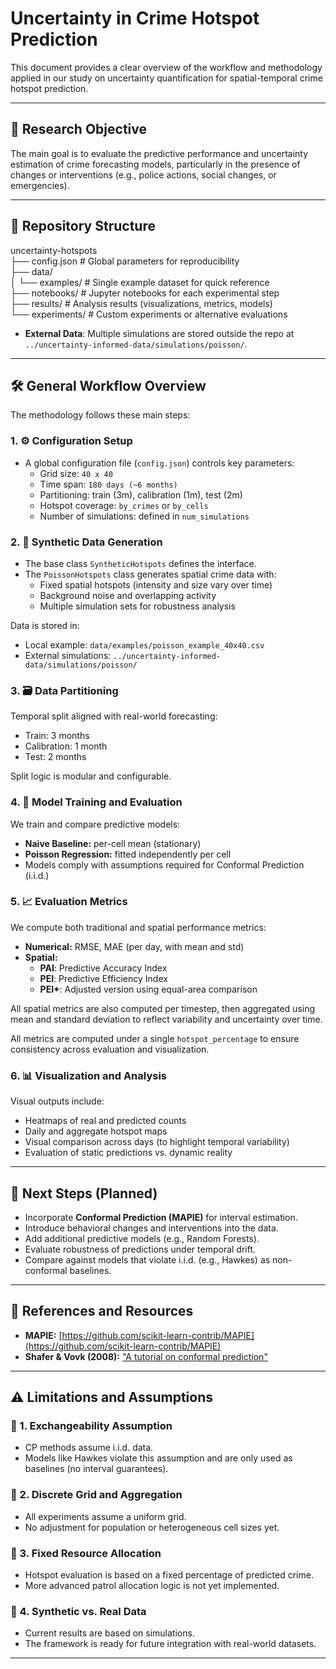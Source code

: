 # Uncertainty in Crime Hotspot Prediction

This document provides a clear overview of the workflow and methodology applied in our study on uncertainty quantification for spatial-temporal crime hotspot prediction.

---

## 🚩 Research Objective

The main goal is to evaluate the predictive performance and uncertainty estimation of crime forecasting models, particularly in the presence of changes or interventions (e.g., police actions, social changes, or emergencies).

---

## 📂 Repository Structure

uncertainty-hotspots  
├── config.json  # Global parameters for reproducibility  
├── data/  
│   └── examples/  # Single example dataset for quick reference  
├── notebooks/  # Jupyter notebooks for each experimental step  
├── results/  # Analysis results (visualizations, metrics, models)  
└── experiments/  # Custom experiments or alternative evaluations

- **External Data**: Multiple simulations are stored outside the repo at `../uncertainty-informed-data/simulations/poisson/`.

---

## 🛠️ General Workflow Overview

The methodology follows these main steps:

### 1. ⚙️ Configuration Setup

- A global configuration file (`config.json`) controls key parameters:
  - Grid size: `40 x 40`
  - Time span: `180 days (~6 months)`
  - Partitioning: train (3m), calibration (1m), test (2m)
  - Hotspot coverage: `by_crimes` or `by_cells`
  - Number of simulations: defined in `num_simulations`

### 2. 📌 Synthetic Data Generation

- The base class `SyntheticHotspots` defines the interface.
- The `PoissonHotspots` class generates spatial crime data with:
  - Fixed spatial hotspots (intensity and size vary over time)
  - Background noise and overlapping activity
  - Multiple simulation sets for robustness analysis

Data is stored in:

- Local example: `data/examples/poisson_example_40x40.csv`
- External simulations: `../uncertainty-informed-data/simulations/poisson/`

### 3. 🗃️ Data Partitioning

Temporal split aligned with real-world forecasting:

- Train: 3 months
- Calibration: 1 month
- Test: 2 months

Split logic is modular and configurable.

### 4. 📐 Model Training and Evaluation

We train and compare predictive models:

- **Naive Baseline:** per-cell mean (stationary)
- **Poisson Regression:** fitted independently per cell
- Models comply with assumptions required for Conformal Prediction (i.i.d.)

### 5. 📈 Evaluation Metrics

We compute both traditional and spatial performance metrics:

- **Numerical:** RMSE, MAE (per day, with mean and std)
- **Spatial:**
  - **PAI**: Predictive Accuracy Index
  - **PEI**: Predictive Efficiency Index
  - **PEI\***: Adjusted version using equal-area comparison

All spatial metrics are also computed per timestep, then aggregated using mean and standard deviation to reflect variability and uncertainty over time. 

All metrics are computed under a single `hotspot_percentage` to ensure consistency across evaluation and visualization.

### 6. 📊 Visualization and Analysis

Visual outputs include:

- Heatmaps of real and predicted counts
- Daily and aggregate hotspot maps
- Visual comparison across days (to highlight temporal variability)
- Evaluation of static predictions vs. dynamic reality

---

## 📅 Next Steps (Planned)

- Incorporate **Conformal Prediction (MAPIE)** for interval estimation.
- Introduce behavioral changes and interventions into the data.
- Add additional predictive models (e.g., Random Forests).
- Evaluate robustness of predictions under temporal drift.
- Compare against models that violate i.i.d. (e.g., Hawkes) as non-conformal baselines.

---

## 📖 References and Resources

- **MAPIE:** [https://github.com/scikit-learn-contrib/MAPIE](https://github.com/scikit-learn-contrib/MAPIE)  
- **Shafer & Vovk (2008):** ["A tutorial on conformal prediction"](https://www.jmlr.org/papers/v9/shafer08a.html)

---

## ⚠️ Limitations and Assumptions

### 🔹 1. Exchangeability Assumption

- CP methods assume i.i.d. data.
- Models like Hawkes violate this assumption and are only used as baselines (no interval guarantees).

### 🔹 2. Discrete Grid and Aggregation

- All experiments assume a uniform grid.
- No adjustment for population or heterogeneous cell sizes yet.

### 🔹 3. Fixed Resource Allocation

- Hotspot evaluation is based on a fixed percentage of predicted crime.
- More advanced patrol allocation logic is not yet implemented.

### 🔹 4. Synthetic vs. Real Data

- Current results are based on simulations.
- The framework is ready for future integration with real-world datasets.

---